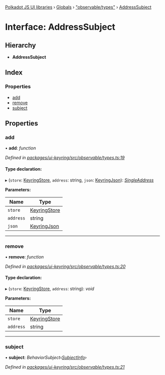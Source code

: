 [Polkadot JS UI libraries](../README.md) › [Globals](../globals.md) › ["observable/types"](../modules/_observable_types_.md) › [AddressSubject](_observable_types_.addresssubject.md)

# Interface: AddressSubject

## Hierarchy

* **AddressSubject**

## Index

### Properties

* [add](_observable_types_.addresssubject.md#add)
* [remove](_observable_types_.addresssubject.md#remove)
* [subject](_observable_types_.addresssubject.md#subject)

## Properties

###  add

• **add**: *function*

*Defined in [packages/ui-keyring/src/observable/types.ts:19](https://github.com/polkadot-js/ui/blob/698472af/packages/ui-keyring/src/observable/types.ts#L19)*

#### Type declaration:

▸ (`store`: [KeyringStore](_types_.keyringstore.md), `address`: string, `json`: [KeyringJson](_types_.keyringjson.md)): *[SingleAddress](_observable_types_.singleaddress.md)*

**Parameters:**

Name | Type |
------ | ------ |
`store` | [KeyringStore](_types_.keyringstore.md) |
`address` | string |
`json` | [KeyringJson](_types_.keyringjson.md) |

___

###  remove

• **remove**: *function*

*Defined in [packages/ui-keyring/src/observable/types.ts:20](https://github.com/polkadot-js/ui/blob/698472af/packages/ui-keyring/src/observable/types.ts#L20)*

#### Type declaration:

▸ (`store`: [KeyringStore](_types_.keyringstore.md), `address`: string): *void*

**Parameters:**

Name | Type |
------ | ------ |
`store` | [KeyringStore](_types_.keyringstore.md) |
`address` | string |

___

###  subject

• **subject**: *BehaviorSubject‹[SubjectInfo](_observable_types_.subjectinfo.md)›*

*Defined in [packages/ui-keyring/src/observable/types.ts:21](https://github.com/polkadot-js/ui/blob/698472af/packages/ui-keyring/src/observable/types.ts#L21)*
